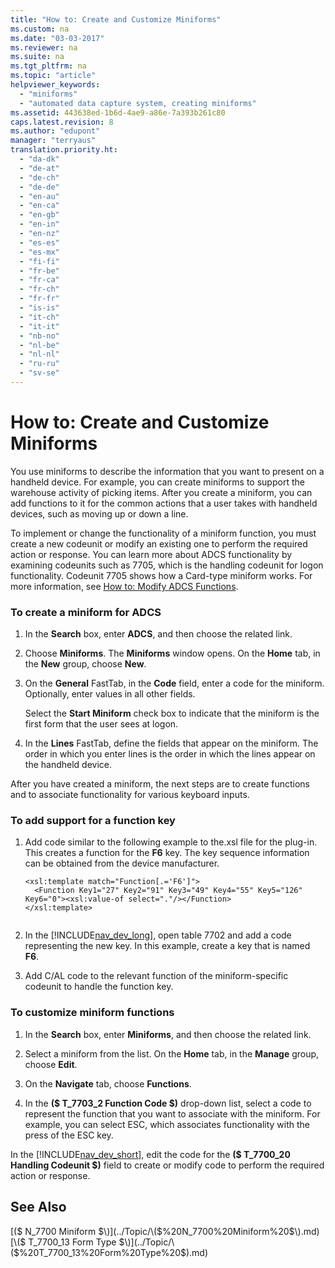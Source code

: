 ```yaml
---
title: "How to: Create and Customize Miniforms"
ms.custom: na
ms.date: "03-03-2017"
ms.reviewer: na
ms.suite: na
ms.tgt_pltfrm: na
ms.topic: "article"
helpviewer_keywords: 
  - "miniforms"
  - "automated data capture system, creating miniforms"
ms.assetid: 443638ed-1b6d-4ae9-a86e-7a393b261c80
caps.latest.revision: 8
ms.author: "edupont"
manager: "terryaus"
translation.priority.ht: 
  - "da-dk"
  - "de-at"
  - "de-ch"
  - "de-de"
  - "en-au"
  - "en-ca"
  - "en-gb"
  - "en-in"
  - "en-nz"
  - "es-es"
  - "es-mx"
  - "fi-fi"
  - "fr-be"
  - "fr-ca"
  - "fr-ch"
  - "fr-fr"
  - "is-is"
  - "it-ch"
  - "it-it"
  - "nb-no"
  - "nl-be"
  - "nl-nl"
  - "ru-ru"
  - "sv-se"
---
```

# How to: Create and Customize Miniforms
You use miniforms to describe the information that you want to present on a handheld device. For example, you can create miniforms to support the warehouse activity of picking items. After you create a miniform, you can add functions to it for the common actions that a user takes with handheld devices, such as moving up or down a line.  
  
 To implement or change the functionality of a miniform function, you must create a new codeunit or modify an existing one to perform the required action or response. You can learn more about ADCS functionality by examining codeunits such as 7705, which is the handling codeunit for logon functionality. Codeunit 7705 shows how a Card\-type miniform works. For more information, see [How to: Modify ADCS Functions](../Topic/How%20to:%20Modify%20ADCS%20Functions.md).  
  
### To create a miniform for ADCS  
  
1.  In the **Search** box, enter **ADCS**, and then choose the related link.  
  
2.  Choose **Miniforms**. The **Miniforms** window opens. On the **Home** tab, in the **New** group, choose **New**.  
  
3.  On the **General** FastTab, in the **Code** field, enter a code for the miniform. Optionally, enter values in all other fields.  
  
     Select the **Start Miniform** check box to indicate that the miniform is the first form that the user sees at logon.  
  
4.  In the **Lines** FastTab, define the fields that appear on the miniform. The order in which you enter lines is the order in which the lines appear on the handheld device.  
  
 After you have created a miniform, the next steps are to create functions and to associate functionality for various keyboard inputs.  
  
### To add support for a function key  
  
1.  Add code similar to the following example to the.xsl file for the plug\-in. This creates a function for the **F6** key. The key sequence information can be obtained from the device manufacturer.  
  
    ```  
    <xsl:template match="Function[.='F6']">  
      <Function Key1="27" Key2="91" Key3="49" Key4="55" Key5="126" Key6="0"><xsl:value-of select="."/></Function>  
    </xsl:template>  
  
    ```  
  
2.  In the [!INCLUDE[nav_dev_long](../BusinessFunctionality/DataExchange/includes/nav_dev_long_md.md)], open table 7702 and add a code representing the new key. In this example, create a key that is named **F6**.  
  
3.  Add C\/AL code to the relevant function of the miniform\-specific codeunit to handle the function key.  
  
### To customize miniform functions  
  
1.  In the **Search** box, enter **Miniforms**, and then choose the related link.  
  
2.  Select a miniform from the list. On the **Home** tab, in the **Manage** group, choose **Edit**.  
  
3.  On the **Navigate** tab, choose **Functions**.  
  
4.  In the **\($ T\_7703\_2 Function Code $\)** drop\-down list, select a code to represent the function that you want to associate with the miniform. For example, you can select ESC, which associates functionality with the press of the ESC key.  
  
 In the [!INCLUDE[nav_dev_short](../LocalFunctionalityForMicrosoftDynamicsNav2016/includes/nav_dev_short_md.md)], edit the code for the **\($ T\_7700\_20 Handling Codeunit $\)** field to create or modify code to perform the required action or response.  
  
## See Also  
 [\($ N\_7700 Miniform $\)](../Topic/\($%20N_7700%20Miniform%20$\).md)   
 [\($ T\_7700\_13 Form Type $\)](../Topic/\($%20T_7700_13%20Form%20Type%20$\).md)